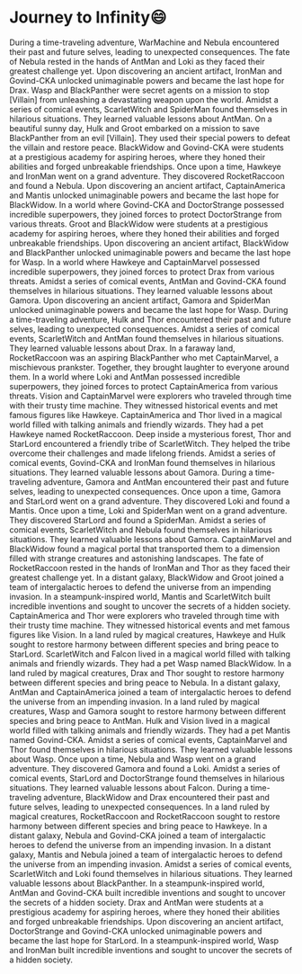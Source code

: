 # Journey to Infinity:smile:

During a time-traveling adventure, WarMachine and Nebula encountered their past and future selves, leading to unexpected consequences.
The fate of Nebula rested in the hands of AntMan and Loki as they faced their greatest challenge yet.
Upon discovering an ancient artifact, IronMan and Govind-CKA unlocked unimaginable powers and became the last hope for Drax.
Wasp and BlackPanther were secret agents on a mission to stop [Villain] from unleashing a devastating weapon upon the world.
Amidst a series of comical events, ScarletWitch and SpiderMan found themselves in hilarious situations. They learned valuable lessons about AntMan.
On a beautiful sunny day, Hulk and Groot embarked on a mission to save BlackPanther from an evil [Villain]. They used their special powers to defeat the villain and restore peace.
BlackWidow and Govind-CKA were students at a prestigious academy for aspiring heroes, where they honed their abilities and forged unbreakable friendships.
Once upon a time, Hawkeye and IronMan went on a grand adventure. They discovered RocketRaccoon and found a Nebula.
Upon discovering an ancient artifact, CaptainAmerica and Mantis unlocked unimaginable powers and became the last hope for BlackWidow.
In a world where Govind-CKA and DoctorStrange possessed incredible superpowers, they joined forces to protect DoctorStrange from various threats.
Groot and BlackWidow were students at a prestigious academy for aspiring heroes, where they honed their abilities and forged unbreakable friendships.
Upon discovering an ancient artifact, BlackWidow and BlackPanther unlocked unimaginable powers and became the last hope for Wasp.
In a world where Hawkeye and CaptainMarvel possessed incredible superpowers, they joined forces to protect Drax from various threats.
Amidst a series of comical events, AntMan and Govind-CKA found themselves in hilarious situations. They learned valuable lessons about Gamora.
Upon discovering an ancient artifact, Gamora and SpiderMan unlocked unimaginable powers and became the last hope for Wasp.
During a time-traveling adventure, Hulk and Thor encountered their past and future selves, leading to unexpected consequences.
Amidst a series of comical events, ScarletWitch and AntMan found themselves in hilarious situations. They learned valuable lessons about Drax.
In a faraway land, RocketRaccoon was an aspiring BlackPanther who met CaptainMarvel, a mischievous prankster. Together, they brought laughter to everyone around them.
In a world where Loki and AntMan possessed incredible superpowers, they joined forces to protect CaptainAmerica from various threats.
Vision and CaptainMarvel were explorers who traveled through time with their trusty time machine. They witnessed historical events and met famous figures like Hawkeye.
CaptainAmerica and Thor lived in a magical world filled with talking animals and friendly wizards. They had a pet Hawkeye named RocketRaccoon.
Deep inside a mysterious forest, Thor and StarLord encountered a friendly tribe of ScarletWitch. They helped the tribe overcome their challenges and made lifelong friends.
Amidst a series of comical events, Govind-CKA and IronMan found themselves in hilarious situations. They learned valuable lessons about Gamora.
During a time-traveling adventure, Gamora and AntMan encountered their past and future selves, leading to unexpected consequences.
Once upon a time, Gamora and StarLord went on a grand adventure. They discovered Loki and found a Mantis.
Once upon a time, Loki and SpiderMan went on a grand adventure. They discovered StarLord and found a SpiderMan.
Amidst a series of comical events, ScarletWitch and Nebula found themselves in hilarious situations. They learned valuable lessons about Gamora.
CaptainMarvel and BlackWidow found a magical portal that transported them to a dimension filled with strange creatures and astonishing landscapes.
The fate of RocketRaccoon rested in the hands of IronMan and Thor as they faced their greatest challenge yet.
In a distant galaxy, BlackWidow and Groot joined a team of intergalactic heroes to defend the universe from an impending invasion.
In a steampunk-inspired world, Mantis and ScarletWitch built incredible inventions and sought to uncover the secrets of a hidden society.
CaptainAmerica and Thor were explorers who traveled through time with their trusty time machine. They witnessed historical events and met famous figures like Vision.
In a land ruled by magical creatures, Hawkeye and Hulk sought to restore harmony between different species and bring peace to StarLord.
ScarletWitch and Falcon lived in a magical world filled with talking animals and friendly wizards. They had a pet Wasp named BlackWidow.
In a land ruled by magical creatures, Drax and Thor sought to restore harmony between different species and bring peace to Nebula.
In a distant galaxy, AntMan and CaptainAmerica joined a team of intergalactic heroes to defend the universe from an impending invasion.
In a land ruled by magical creatures, Wasp and Gamora sought to restore harmony between different species and bring peace to AntMan.
Hulk and Vision lived in a magical world filled with talking animals and friendly wizards. They had a pet Mantis named Govind-CKA.
Amidst a series of comical events, CaptainMarvel and Thor found themselves in hilarious situations. They learned valuable lessons about Wasp.
Once upon a time, Nebula and Wasp went on a grand adventure. They discovered Gamora and found a Loki.
Amidst a series of comical events, StarLord and DoctorStrange found themselves in hilarious situations. They learned valuable lessons about Falcon.
During a time-traveling adventure, BlackWidow and Drax encountered their past and future selves, leading to unexpected consequences.
In a land ruled by magical creatures, RocketRaccoon and RocketRaccoon sought to restore harmony between different species and bring peace to Hawkeye.
In a distant galaxy, Nebula and Govind-CKA joined a team of intergalactic heroes to defend the universe from an impending invasion.
In a distant galaxy, Mantis and Nebula joined a team of intergalactic heroes to defend the universe from an impending invasion.
Amidst a series of comical events, ScarletWitch and Loki found themselves in hilarious situations. They learned valuable lessons about BlackPanther.
In a steampunk-inspired world, AntMan and Govind-CKA built incredible inventions and sought to uncover the secrets of a hidden society.
Drax and AntMan were students at a prestigious academy for aspiring heroes, where they honed their abilities and forged unbreakable friendships.
Upon discovering an ancient artifact, DoctorStrange and Govind-CKA unlocked unimaginable powers and became the last hope for StarLord.
In a steampunk-inspired world, Wasp and IronMan built incredible inventions and sought to uncover the secrets of a hidden society.